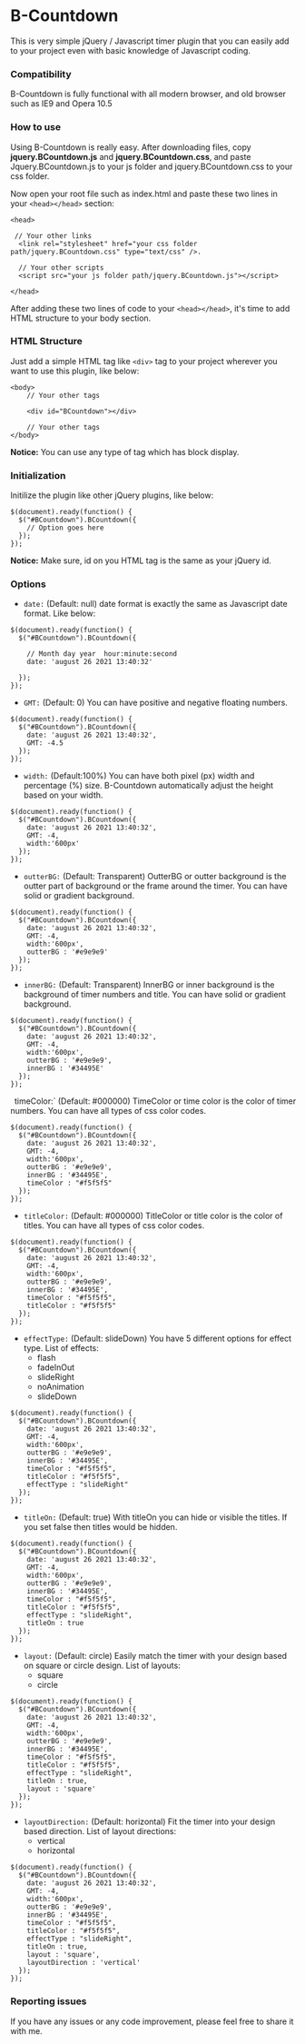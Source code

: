 # B-Countdown

This is very simple jQuery / Javascript timer plugin that you can easily add to your project even with basic knowledge of Javascript coding.

### Compatibility
B-Countdown is fully functional with all modern browser, and old browser such as IE9 and Opera 10.5

### How to use
Using B-Countdown is really easy. After downloading files, copy **jquery.BCountdown.js** and **jquery.BCountdown.css**, and paste Jquery.BCountdown.js 
to your js folder and jquery.BCountdown.css to your css folder.

Now open your root file such as index.html and paste these two lines in your `<head></head>` section:

```
<head>

 // Your other links
  <link rel="stylesheet" href="your css folder path/jquery.BCountdown.css" type="text/css" />.
  
  // Your other scripts
  <script src="your js folder path/jquery.BCountdown.js"></script>
  
</head>
```
After adding these two lines of code to your `<head></head>`, it's time to add HTML structure to your body section.

### HTML Structure
Just add a simple HTML tag like `<div>` tag to your project wherever you want to use this plugin, like below:

```
<body>
    // Your other tags
    
    <div id="BCountdown"></div>
    
    // Your other tags
</body>
```
**Notice:** You can use any type of tag which has block display.

### Initialization
Initilize the plugin like other jQuery plugins, like below:

```
$(document).ready(function() {
  $("#BCountdown").BCountdown({
    // Option goes here
  });			
});
```
**Notice:** Make sure, id on you HTML tag is the same as your jQuery id.

### Options
- `date:` (Default: null) date format is exactly the same as Javascript date format. Like below:
```
$(document).ready(function() {
  $("#BCountdown").BCountdown({
  
    // Month day year  hour:minute:second
    date: 'august 26 2021 13:40:32'
    
  });			
});
```

- `GMT:` (Default: 0) You can have positive and negative floating numbers.
```
$(document).ready(function() {
  $("#BCountdown").BCountdown({
    date: 'august 26 2021 13:40:32',
    GMT: -4.5
  });			
});
```

- `width:` (Default:100%) You can have both pixel (px) width and percentage (%) size. B-Countdown automatically adjust the height based on your width.
```
$(document).ready(function() {
  $("#BCountdown").BCountdown({
    date: 'august 26 2021 13:40:32',
    GMT: -4,
    width:'600px'		
  });			
});
```

- `outterBG:` (Default: Transparent) OutterBG or outter background is the outter part of background or the frame around the timer. You can have solid or gradient background.
```
$(document).ready(function() {
  $("#BCountdown").BCountdown({
    date: 'august 26 2021 13:40:32',
    GMT: -4,
    width:'600px',
    outterBG : '#e9e9e9'
  });			
});
```

- `innerBG:` (Default: Transparent) InnerBG or inner background is the background of timer numbers and title. You can have solid or gradient background.
```
$(document).ready(function() {
  $("#BCountdown").BCountdown({
    date: 'august 26 2021 13:40:32',
    GMT: -4,
    width:'600px',
    outterBG : '#e9e9e9',
    innerBG : '#34495E'
  });			
});
```

` `timeColor:` (Default: #000000) TimeColor or time color is the color of timer numbers. You can have all types of css color codes.
```
$(document).ready(function() {
  $("#BCountdown").BCountdown({
    date: 'august 26 2021 13:40:32',
    GMT: -4,
    width:'600px',
    outterBG : '#e9e9e9',
    innerBG : '#34495E',
    timeColor : "#f5f5f5"
  });			
});
```

- `titleColor:` (Default: #000000) TitleColor or title color is the color of titles. You can have all types of css color codes.
```
$(document).ready(function() {
  $("#BCountdown").BCountdown({
    date: 'august 26 2021 13:40:32',
    GMT: -4,
    width:'600px',
    outterBG : '#e9e9e9',
    innerBG : '#34495E',
    timeColor : "#f5f5f5",
    titleColor : "#f5f5f5"
  });			
});
```

- `effectType:` (Default: slideDown) You have 5 different options for effect type. List of effects:
  - flash
  - fadeInOut
  - slideRight
  - noAnimation
  - slideDown

```
$(document).ready(function() {
  $("#BCountdown").BCountdown({
    date: 'august 26 2021 13:40:32',
    GMT: -4,
    width:'600px',
    outterBG : '#e9e9e9',
    innerBG : '#34495E',
    timeColor : "#f5f5f5",
    titleColor : "#f5f5f5",
    effectType : "slideRight"
  });			
});
```

- `titleOn:` (Default: true) With titleOn you can hide or visible the titles. If you set false then titles would be hidden.
```
$(document).ready(function() {
  $("#BCountdown").BCountdown({
    date: 'august 26 2021 13:40:32',
    GMT: -4,
    width:'600px',
    outterBG : '#e9e9e9',
    innerBG : '#34495E',
    timeColor : "#f5f5f5",
    titleColor : "#f5f5f5",
    effectType : "slideRight",
    titleOn : true
  });			
});
```

- `layout:` (Default: circle) Easily match the timer with your design based on square or circle design. List of layouts:
  - square
  - circle

```
$(document).ready(function() {
  $("#BCountdown").BCountdown({
    date: 'august 26 2021 13:40:32',
    GMT: -4,
    width:'600px',
    outterBG : '#e9e9e9',
    innerBG : '#34495E',
    timeColor : "#f5f5f5",
    titleColor : "#f5f5f5",
    effectType : "slideRight",
    titleOn : true,
    layout : 'square'
  });			
});
```

- `layoutDirection:` (Default: horizontal) Fit the timer into your design based direction. List of layout directions:
  - vertical
  - horizontal
  
```
$(document).ready(function() {
  $("#BCountdown").BCountdown({
    date: 'august 26 2021 13:40:32',
    GMT: -4,
    width:'600px',
    outterBG : '#e9e9e9',
    innerBG : '#34495E',
    timeColor : "#f5f5f5",
    titleColor : "#f5f5f5",
    effectType : "slideRight",
    titleOn : true,
    layout : 'square',
    layoutDirection : 'vertical'
  });			
});
```
### Reporting issues
If you have any issues or any code improvement, please feel free to share it with me.
